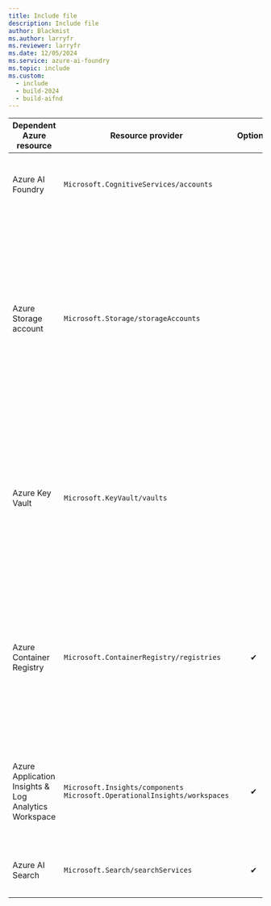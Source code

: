 ```yaml
---
title: Include file
description: Include file
author: Blackmist
ms.author: larryfr
ms.reviewer: larryfr
ms.date: 12/05/2024
ms.service: azure-ai-foundry
ms.topic: include
ms.custom:
  - include
  - build-2024
  - build-aifnd
---
```


|Dependent Azure resource|Resource provider|Optional|Note|
|---|---|:---:|---|
| Azure AI Foundry|`Microsoft.CognitiveServices/accounts`||Provides access to models and other core Foundry APIs.| 
|Azure Storage account|`Microsoft.Storage/storageAccounts`||Stores artifacts for your projects like flows and evaluations. For data isolation, storage containers are prefixed using the project GUID, and conditionally secured using Azure ABAC for the project identity.|
|Azure Key Vault|`Microsoft.KeyVault/vaults`||Stores secrets like connection strings for your resource connections. For data isolation, secrets can't be retrieved across projects via APIs.|
|Azure Container Registry|`Microsoft.ContainerRegistry/registries`|✔|Stores docker images created when using custom runtime for prompt flow. For data isolation, docker images are prefixed using the project GUID.|
|Azure Application Insights &<br>Log Analytics Workspace| `Microsoft.Insights/components`<br>`Microsoft.OperationalInsights/workspaces` |✔|Used as log storage when you opt in for application-level logging for your deployed prompt flows.|
| Azure AI Search|`Microsoft.Search/searchServices`|✔|Provides search capabilities for your projects.|
